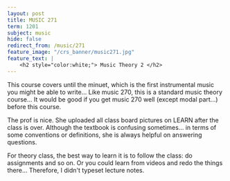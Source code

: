 ```yaml
---
layout: post
title: MUSIC 271
term: 1201
subject: music
hide: false
redirect_from: /music/271
feature_image: "/crs_banner/music271.jpg"
feature_text: |
    <h2 style="color:white;"> Music Theory 2 </h2>
---
```


This course covers until the minuet, which is the first instrumental music you might be able to write... Like music 270, this is a standard music theory course... It would be good if you get music 270 well (except modal part...) before this course.

The prof is nice. She uploaded all class board pictures on LEARN after the class is over. Although the textbook is confusing sometimes... in terms of some conventions or definitions, she is always helpful on answering questions.

For theory class, the best way to learn it is to follow the class: do assignments and so on. Or you could learn from videos and redo the things there... Therefore, I didn't typeset lecture notes.
